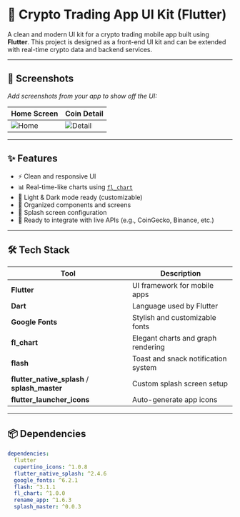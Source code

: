 # 💸 Crypto Trading App UI Kit (Flutter)

A clean and modern UI kit for a crypto trading mobile app built using **Flutter**. This project is designed as a front-end UI kit and can be extended with real-time crypto data and backend services.

---

## 📱 Screenshots

_Add screenshots from your app to show off the UI:_

| Home Screen                   | Coin Detail                       |
| ----------------------------- | --------------------------------- |
| ![Home](screenshots/home.png) | ![Detail](screenshots/detail.png) |

---

## ✨ Features

- ⚡ Clean and responsive UI
- 📊 Real-time-like charts using [`fl_chart`](https://pub.dev/packages/fl_chart)
- 🌙 Light & Dark mode ready (customizable)
- 🧩 Organized components and screens
- 🚀 Splash screen configuration
- 📱 Ready to integrate with live APIs (e.g., CoinGecko, Binance, etc.)

---

## 🛠️ Tech Stack

| Tool                                          | Description                         |
| --------------------------------------------- | ----------------------------------- |
| **Flutter**                                   | UI framework for mobile apps        |
| **Dart**                                      | Language used by Flutter            |
| **Google Fonts**                              | Stylish and customizable fonts      |
| **fl_chart**                                  | Elegant charts and graph rendering  |
| **flash**                                     | Toast and snack notification system |
| **flutter_native_splash** / **splash_master** | Custom splash screen setup          |
| **flutter_launcher_icons**                    | Auto-generate app icons             |

---

## 📦 Dependencies

```yaml
dependencies:
  flutter
  cupertino_icons: ^1.0.8
  flutter_native_splash: ^2.4.6
  google_fonts: ^6.2.1
  flash: ^3.1.1
  fl_chart: ^1.0.0
  rename_app: ^1.6.3
  splash_master: ^0.0.3
```
